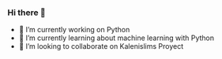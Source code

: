 ### Hi there 👋
- 🔭 I’m currently working on Python
- 🌱 I’m currently learning about machine learning with Python
- 👯 I’m looking to collaborate on Kalenislims Proyect

<!--
**faviodutria/faviodutria** is a ✨ _special_ ✨ repository because its `README.md` (this file) appears on your GitHub profile.

Here are some ideas to get you started:

- 🔭 I’m currently working on ...
- 🌱 I’m currently learning ...
- 👯 I’m looking to collaborate ...
- 🤔 I’m looking for help with ...
- 💬 Ask me about ...
- 📫 How to reach me: ...
- 😄 Pronouns: ...
- ⚡ Fun fact: ...
-->

